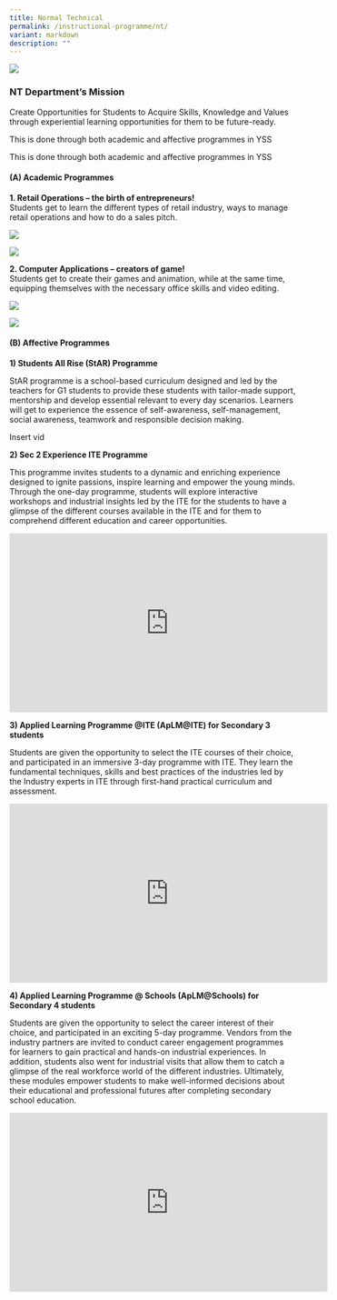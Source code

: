 ```yaml
---
title: Normal Technical
permalink: /instructional-programme/nt/
variant: markdown
description: ""
---
```

![](/images/IP/NT/NT_Dept2023.jpg)

### NT Department’s Mission

Create Opportunities for Students to Acquire Skills, Knowledge and Values through experiential learning opportunities for them to be future-ready.

This is done through both academic and affective programmes in YSS

This is done through both academic and affective programmes in YSS
	
#### (A)	Academic Programmes
	
**1. Retail Operations – the birth of entrepreneurs!** <br>
Students get to learn the different types of retail industry, ways to manage retail operations and how to do a sales pitch.

![](/images/IP/NT/NormalT_1.jpeg)

![](/images/IP/NT/NormalT_2.jpg)

**2. Computer Applications – creators of game!**<br>
Students get to create their games and animation, while at the same time, equipping themselves with the necessary office skills and video editing.

![](/images/IP/NT/NormalT_3.jpeg)

![](/images/IP/NT/NormalT_4.jpeg)


#### (B)	Affective Programmes

**1)	Students All Rise (StAR) Programme**

StAR programme is a school-based curriculum designed and led by the teachers for G1 students to provide these students with tailor-made support, mentorship and develop essential relevant to every day scenarios. Learners will get to experience the essence of self-awareness, self-management, social awareness, teamwork and responsible decision making.

Insert vid

**2)	Sec 2 Experience ITE Programme**

This programme invites students to a dynamic and enriching experience designed to ignite passions, inspire learning and empower the young minds. Through the one-day programme, students will explore interactive workshops and industrial insights led by the ITE for the students to have a glimpse of the different courses available in the ITE and for them to comprehend different education and career opportunities.

<iframe allowfullscreen="" allow="accelerometer; autoplay; clipboard-write; encrypted-media; gyroscope; picture-in-picture; web-share" frameborder="0" title="YouTube video player" src="https://www.youtube.com/embed/RP74-gnS3j0?si=YFyJS9fbJxlbb9fP" height="315" width="560"></iframe>

**3)	Applied Learning Programme @ITE (ApLM@ITE) for Secondary 3 students**

Students are given the opportunity to select the ITE courses of their choice, and participated in an immersive 3-day programme with ITE. They learn the fundamental techniques, skills and best practices of the industries led by the Industry experts in ITE through first-hand practical curriculum and assessment.

<iframe allowfullscreen="" allow="accelerometer; autoplay; clipboard-write; encrypted-media; gyroscope; picture-in-picture; web-share" frameborder="0" title="YouTube video player" src="https://www.youtube.com/embed/qp2INuwRq3s?si=umDEfheH5lsd0LXy" height="315" width="560"></iframe>

**4)	Applied Learning Programme @ Schools (ApLM@Schools) for Secondary 4 students**

Students are given the opportunity to select the career interest of their choice, and participated in an exciting 5-day programme. Vendors from the industry partners are invited to conduct career engagement programmes for learners to gain practical and hands-on industrial experiences. In addition, students also went for industrial visits that allow them to catch a glimpse of the real workforce world of the different industries. Ultimately, these modules empower students to make well-informed decisions about their educational and professional futures after completing secondary school education.

<iframe allowfullscreen="" allow="accelerometer; autoplay; clipboard-write; encrypted-media; gyroscope; picture-in-picture; web-share" frameborder="0" title="YouTube video player" src="https://www.youtube.com/embed/VY2rhLPWUO0?si=2p1wGrWcetj802Dy" height="315" width="560"></iframe>